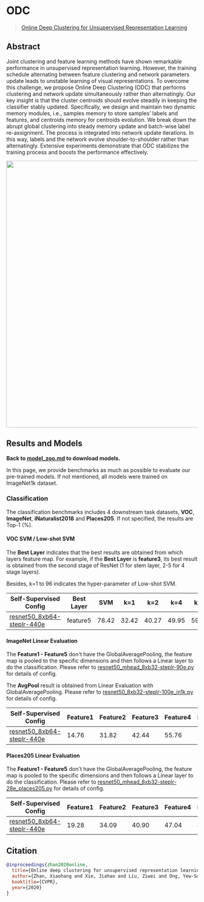 # ODC

> [Online Deep Clustering for Unsupervised Representation Learning](https://arxiv.org/abs/2006.10645)

<!-- [ALGORITHM] -->

## Abstract

Joint clustering and feature learning methods have shown remarkable performance in unsupervised representation learning. However, the training schedule alternating between feature clustering and network parameters update leads to unstable learning of visual representations. To overcome this challenge, we propose Online Deep Clustering (ODC) that performs clustering and network update simultaneously rather than alternatingly. Our key insight is that the cluster centroids should evolve steadily in keeping the classifier stably updated. Specifically, we design and maintain two dynamic memory modules, i.e., samples memory to store samples’ labels and features, and centroids memory for centroids evolution. We break down the abrupt global clustering into steady memory update and batch-wise label re-assignment. The process is integrated into network update iterations. In this way, labels and the network evolve shoulder-to-shoulder rather than alternatingly. Extensive experiments demonstrate that ODC stabilizes the training process and boosts the performance effectively.

<div align="center">
<img  src="https://user-images.githubusercontent.com/36138628/149722645-8da8e5b2-8846-4554-aa3e-727d286b85cd.png" width="700" />
</div>

## Results and Models

**Back to [model_zoo.md](https://github.com/open-mmlab/mmselfsup/blob/master/docs/en/model_zoo.md) to download models.**

In this page, we provide benchmarks as much as possible to evaluate our pre-trained models. If not mentioned, all models were trained on ImageNet1k dataset.

### Classification

The classification benchmarks includes 4 downstream task datasets, **VOC**, **ImageNet**,  **iNaturalist2018** and **Places205**. If not specified, the results are  Top-1 (%).

#### VOC SVM / Low-shot SVM

The **Best Layer** indicates that the best results are obtained from which layers feature map. For example, if the **Best Layer** is **feature3**, its best result is obtained from the second stage of ResNet (1 for stem layer, 2-5 for 4 stage layers).

Besides, k=1 to 96 indicates the hyper-parameter of Low-shot SVM.

| Self-Supervised Config                                                                                                                       | Best Layer | SVM   | k=1   | k=2   | k=4   | k=8   | k=16  | k=32  | k=64  | k=96  |
| -------------------------------------------------------------------------------------------------------------------------------------------- | ---------- | ----- | ----- | ----- | ----- | ----- | ----- | ----- | ----- | ----- |
| [resnet50_8xb64-steplr-440e](https://github.com/open-mmlab/mmselfsup/blob/master/configs/selfsup/odc/odc_resnet50_8xb64-steplr-440e_in1k.py) | feature5   | 78.42 | 32.42 | 40.27 | 49.95 | 59.96 | 65.71 | 69.99 | 73.64 | 75.13 |

#### ImageNet Linear Evaluation

The **Feature1 - Feature5** don't have the GlobalAveragePooling, the feature map is pooled to the specific dimensions and then follows a Linear layer to do the classification. Please refer to [resnet50_mhead_8xb32-steplr-90e.py](https://github.com/open-mmlab/mmselfsup/blob/master/configs/benchmarks/classification/imagenet/resnet50_mhead_8xb32-steplr-90e_in1k.py) for details of config.

The **AvgPool** result is obtained from Linear Evaluation with GlobalAveragePooling. Please refer to [resnet50_8xb32-steplr-100e_in1k.py](https://github.com/open-mmlab/mmselfsup/blob/master/configs/benchmarks/classification/imagenet/resnet50_8xb32-steplr-100e_in1k.py) for details of config.

| Self-Supervised Config                                                                                                                       | Feature1 | Feature2 | Feature3 | Feature4 | Feature5 | AvgPool |
| -------------------------------------------------------------------------------------------------------------------------------------------- | -------- | -------- | -------- | -------- | -------- | ------- |
| [resnet50_8xb64-steplr-440e](https://github.com/open-mmlab/mmselfsup/blob/master/configs/selfsup/odc/odc_resnet50_8xb64-steplr-440e_in1k.py) | 14.76    | 31.82    | 42.44    | 55.76    | 57.70    | 53.42   |

#### Places205 Linear Evaluation

The **Feature1 - Feature5** don't have the GlobalAveragePooling, the feature map is pooled to the specific dimensions and then follows a Linear layer to do the classification. Please refer to [resnet50_mhead_8xb32-steplr-28e_places205.py](https://github.com/open-mmlab/mmselfsup/blob/master/configs/benchmarks/classification/places205/resnet50_mhead_8xb32-steplr-28e_places205.py) for details of config.

| Self-Supervised Config                                                                                                                       | Feature1 | Feature2 | Feature3 | Feature4 | Feature5 |
| -------------------------------------------------------------------------------------------------------------------------------------------- | -------- | -------- | -------- | -------- | -------- |
| [resnet50_8xb64-steplr-440e](https://github.com/open-mmlab/mmselfsup/blob/master/configs/selfsup/odc/odc_resnet50_8xb64-steplr-440e_in1k.py) | 19.28    | 34.09    | 40.90    | 47.04    | 48.35    |

## Citation

```bibtex
@inproceedings{zhan2020online,
  title={Online deep clustering for unsupervised representation learning},
  author={Zhan, Xiaohang and Xie, Jiahao and Liu, Ziwei and Ong, Yew-Soon and Loy, Chen Change},
  booktitle={CVPR},
  year={2020}
}
```
